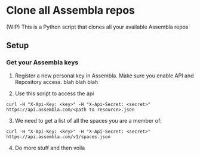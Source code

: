 # Clone all Assembla repos

(WIP) This is a Python script that clones all your available Assembla repos

## Setup 

### Get your Assembla keys
1. Register a new personal key in Assembla. Make sure you enable API and Repository access.
   blah blah blah 

3. Use this script to access the api
```
curl -H "X-Api-Key: <key>" -H "X-Api-Secret: <secret>" https://api.assembla.com/<path to resource>.json
```
3. We need to get a list of all the spaces you are a member of:
```
curl -H "X-Api-Key: <key>" -H "X-Api-Secret: <secret>" https://api.assembla.com/v1/spaces.json
```
4. Do more stuff and then voila
